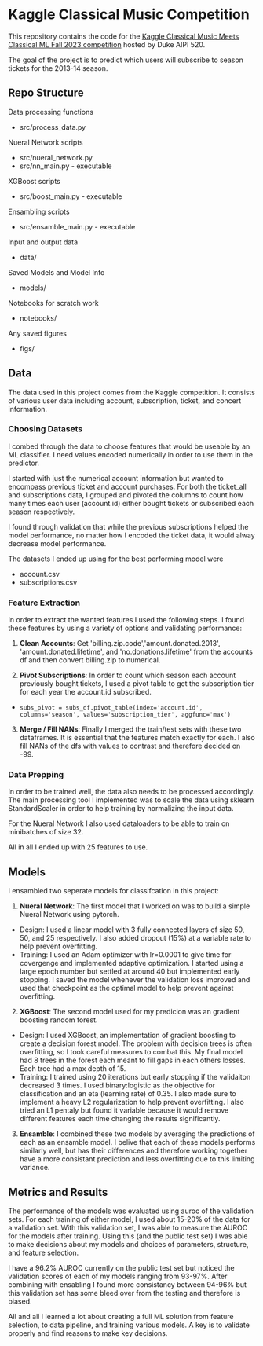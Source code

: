 # Kaggle Classical Music Competition

This repository contains the code for the [Kaggle Classical Music Meets Classical ML Fall 2023 competition](https://www.kaggle.com/competitions/classical-music-meets-classical-ml-fall-2023) hosted by Duke AIPI 520.

The goal of the project is to predict which users will subscribe to season tickets for the 2013-14 season.

## Repo Structure

Data processing functions
- src/process_data.py

Nueral Network scripts
- src/nueral_network.py
- src/nn_main.py - executable

XGBoost scripts
- src/boost_main.py - executable

Ensambling scripts
- src/ensamble_main.py - executable

Input and output data
- data/

Saved Models and Model Info
- models/

Notebooks for scratch work
- notebooks/

Any saved figures
- figs/

## Data

The data used in this project comes from the Kaggle competition. It consists of various user data including account, subscription, ticket, and concert information.

### Choosing Datasets

I combed through the data to choose features that would be useable by an ML classifier. I need values encoded numerically in order to use them in the predictor. 

I started with just the numerical account information but wanted to encompass previous ticket and account purchases. For both the ticket_all and subscriptions data, I grouped and pivoted the columns to count how many times each user (account.id) either bought tickets or subscribed each season respectively.

I found through validation that while the previous subscriptions helped the model performance, no matter how I encoded the ticket data, it would alway decrease model performance.

The datasets I ended up using for the best performing model were
 - account.csv
 - subscriptions.csv

### Feature Extraction

In order to extract the wanted features I used the following steps. I found these features by using a variety of options and validating performance:

1. **Clean Accounts**: Get 'billing.zip.code','amount.donated.2013', 'amount.donated.lifetime', and 'no.donations.lifetime' from the accounts df and then convert billing.zip to numerical.

2. **Pivot Subscriptions**: In order to count which season each account previously bought tickets, I used a pivot table to get the subscription tier for each year the account.id subscribed.
- ```subs_pivot = subs_df.pivot_table(index='account.id', columns='season', values='subscription_tier', aggfunc='max')```
3. **Merge / Fill NANs**: Finally I merged the train/test sets with these two dataframes. It is essential that the features match exactly for each. I also fill NANs of the dfs with values to contrast and therefore decided on -99.

### Data Prepping
In order to be trained well, the data also needs to be processed accordingly. The main processing tool I implemented was to scale the data using sklearn StandardScaler in order to help training by normalizing the input data.

For the Nueral Network I also used dataloaders to be able to train on minibatches of size 32.

All in all I ended up with 25 features to use.
## Models

I ensambled two seperate models for classifcation in this project:

1. **Nueral Network**: The first model that I worked on was to build a simple Nueral Network using pytorch. 
- Design: I used a linear model with 3 fully connected layers of size 50, 50, and 25 respectively. I also added dropout (15%) at a variable rate to help prevent overfitting.
- Training: I used an Adam optimizer with lr=0.0001 to give time for covergenge and implemented adaptive optimization. I started using a large epoch number but settled at around 40 but implemented early stopping. I saved the model whenever the validation loss improved and used that checkpoint as the optimal model to help prevent against overfitting.

2. **XGBoost**: The second model used for my predicion was an gradient boosting random forest.
- Design: I used XGBoost, an implementation of gradient boosting to create a decision forest model. The problem with decision trees is often overfitting, so I took careful measures to combat this. My final model had 8 trees in the forest each meant to fill gaps in each others losses. Each tree had a max depth of 15.
- Training: I trained using 20 iterations but early stopping if the validaiton decreased 3 times. I used binary:logistic as the objective for classification and an eta (learning rate) of 0.35. I also made sure to implement a heavy L2 regularization to help prevent overfitting. I also tried an L1 pentaly but found it variable because it would remove different features each time changing the results significantly. 

3. **Ensamble**: I combined these two models by averaging the predictions of each as an ensamble model. I belive that each of these models performs similarly well, but has their differences and therefore working together have a more consistant prediction and less overfitting due to this limiting variance. 


## Metrics and Results

The performance of the models was evaluated using auroc of the validation sets. For each training of either model, I used about 15-20% of the data for a validation set. With this validation set, I was able to measure the AUROC for the models after training. Using this (and the public test set) I was able to make decisions about my models and choices of parameters, structure, and feature selection.

I have a 96.2% AUROC currently on the public test set but noticed the validation scores of each of my models ranging from 93-97%. After combining with ensabling I found more consistancy between 94-96% but this validation set has some bleed over from the testing and therefore is biased. 

All and all I learned a lot about creating a full ML solution from feature selection, to data pipeline, and training various models. A key is to validate properly and find reasons to make key decisions.


